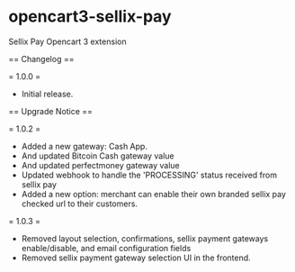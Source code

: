 opencart3-sellix-pay
======================

Sellix Pay Opencart 3 extension

== Changelog ==

= 1.0.0 =
* Initial release.

== Upgrade Notice ==

= 1.0.2 =
- Added a new gateway: Cash App.
- And updated Bitcoin Cash gateway value
- And updated perfectmoney gateway value
- Updated webhook to handle the 'PROCESSING' status received from sellix pay
- Added a new option: merchant can enable their own branded sellix pay checked url to their customers.

= 1.0.3 =
- Removed layout selection, confirmations, sellix payment gateways enable/disable, and email configuration fields
- Removed sellix payment gateway selection UI in the frontend.